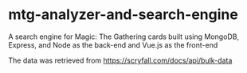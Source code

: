 # mtg-analyzer-and-search-engine

A search engine for Magic: The Gathering cards built using MongoDB, Express, and Node as the back-end and Vue.js as the front-end

The data was retrieved from https://scryfall.com/docs/api/bulk-data